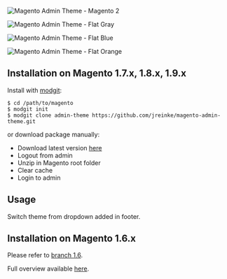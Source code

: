 ![Magento Admin Theme - Magento 2](http://i.imgur.com/gYzYTeI.png)

![Magento Admin Theme - Flat Gray](http://i.imgur.com/RZ5CjHA.png)
 
![Magento Admin Theme - Flat Blue](http://i.imgur.com/aJWxNBm.png)

![Magento Admin Theme - Flat Orange](http://i.imgur.com/Yb2JWNL.png)

## Installation on Magento 1.7.x, 1.8.x, 1.9.x

Install with [modgit](https://github.com/jreinke/modgit):

    $ cd /path/to/magento
    $ modgit init
    $ modgit clone admin-theme https://github.com/jreinke/magento-admin-theme.git

or download package manually:

* Download latest version [here](https://github.com/jreinke/magento-admin-theme/archive/master.zip)
* Logout from admin
* Unzip in Magento root folder
* Clear cache
* Login to admin

## Usage

Switch theme from dropdown added in footer.

## Installation on Magento 1.6.x

Please refer to [branch 1.6](https://github.com/jreinke/magento-admin-theme/tree/1.6).

Full overview available [here](http://www.bubblecode.net/en/2012/05/02/give-your-magento-admin-panel-a-facelift/).